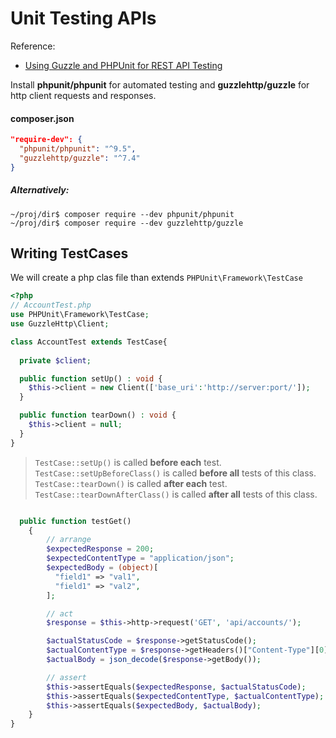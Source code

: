 # Unit Testing APIs

Reference:
- [Using Guzzle and PHPUnit for REST API Testing](https://blog.cloudflare.com/using-guzzle-and-phpunit-for-rest-api-testing/)

Install **phpunit/phpunit** for automated testing and **guzzlehttp/guzzle** for http client requests and responses.

#### composer.json
```json
"require-dev": {
  "phpunit/phpunit": "^9.5",
  "guzzlehttp/guzzle": "^7.4"
}
```
##### Alternatively:
```shell
~/proj/dir$ composer require --dev phpunit/phpunit
~/proj/dir$ composer require --dev guzzlehttp/guzzle
```

## Writing TestCases
We will create a php clas file than extends `PHPUnit\Framework\TestCase`

```php
<?php
// AccountTest.php
use PHPUnit\Framework\TestCase;
use GuzzleHttp\Client;

class AccountTest extends TestCase{
  
  private $client;

  public function setUp() : void {
    $this->client = new Client(['base_uri':'http://server:port/']);
  }

  public function tearDown() : void {
    $this->client = null;
  }
}
```

> `TestCase::setUp()` is called **before each** test.<br> `TestCase::setUpBeforeClass()` is called **before all** tests of this class.<br>`TestCase::tearDown()` is called **after each** test.<br>`TestCase::tearDownAfterClass()` is called **after all** tests of this class.

```php

  public function testGet()
    {
        // arrange
        $expectedResponse = 200;
        $expectedContentType = "application/json";
        $expectedBody = (object)[
          "field1" => "val1",
          "field1" => "val2",
        ];

        // act
        $response = $this->http->request('GET', 'api/accounts/');

        $actualStatusCode = $response->getStatusCode();
        $actualContentType = $response->getHeaders()["Content-Type"][0];
        $actualBody = json_decode($response->getBody());

        // assert
        $this->assertEquals($expectedResponse, $actualStatusCode);
        $this->assertEquals($expectedContentType, $actualContentType);
        $this->assertEquals($expectedBody, $actualBody);
    }
}
```